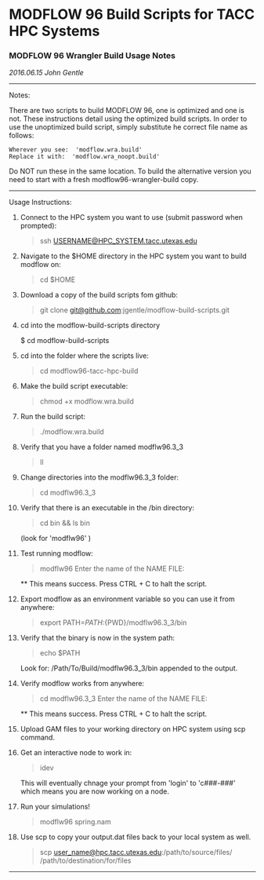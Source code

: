 # MODFLOW 96 Build Scripts for TACC HPC Systems

### MODFLOW 96 Wrangler Build Usage Notes
_2016.06.15_
_John Gentle_

___

Notes:

There are two scripts to build MODFLOW 96, one is optimized and one is not.
These instructions detail using the optimized build scripts.
In order to use the unoptimized build script, simply substitute he correct file name as follows:

    Wherever you see:  'modflow.wra.build'
    Replace it with:  'modflow.wra_noopt.build'

Do NOT run these in the same location.
To build the alternative version you need to start with a fresh modflow96-wrangler-build copy.

___

Usage Instructions:

1. Connect to the HPC system you want to use (submit password when prompted):

    > ssh USERNAME@HPC_SYSTEM.tacc.utexas.edu

2. Navigate to the $HOME directory in the HPC system you want to build modflow on:

    > cd $HOME

3. Download a copy of the build scripts fom github:

    > git clone git@github.com:jgentle/modflow-build-scripts.git

4. cd into the modflow-build-scripts directory

    $ cd modflow-build-scripts

5. cd into the folder where the scripts live:

    > cd modflow96-tacc-hpc-build

6. Make the build script executable:

    > chmod +x modflow.wra.build

7. Run the build script:

    > ./modflow.wra.build

8. Verify that you have a folder named modflw96.3_3

    > ll

9. Change directories into the modflw96.3_3 folder:

    > cd modflw96.3_3

10. Verify that there is an executable in the /bin directory:

    > cd bin && ls bin

    (look for 'modflw96' )

11. Test running modflow:

    > modflw96
    Enter the name of the NAME FILE:

    ** This means success.
    Press CTRL + C to halt the script.

12. Export modflow as an environment variable so you can use it from anywhere:

    > export PATH=${PATH}:${PWD}/modflw96.3_3/bin

13. Verify that the binary is now in the system path:

    > echo $PATH

    Look for: /Path/To/Build/modflw96.3_3/bin appended to the output.

14. Verify modflow works from anywhere:

    > cd 
    > modflw96.3_3
    Enter the name of the NAME FILE:

    ** This means success.
    Press CTRL + C to halt the script.

15. Upload GAM files to your working directory on HPC system using scp command.

16. Get an interactive node to work in:

    > idev

    This will eventually chnage your prompt from 'login' to 'c###-###' which means you are now working on a node.

17. Run your simulations!

    > modflw96 spring.nam

18. Use scp to copy your output.dat files back to your local system as well.

    > scp user_name@hpc.tacc.utexas.edu:/path/to/source/files/ /path/to/destination/for/files

___

